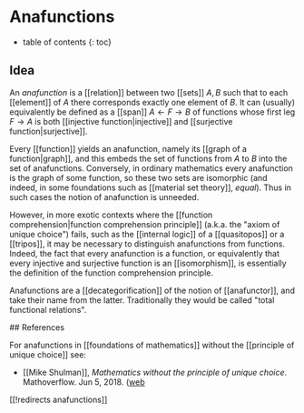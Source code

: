 # Anafunctions

* table of contents
{: toc}

## Idea

An *anafunction* is a [[relation]] between two [[sets]] $A,B$ such that to each [[element]] of $A$ there corresponds exactly one element of $B$.  It can (usually) equivalently be defined as a [[span]] $A \leftarrow F \to B$ of functions whose first leg $F\to A$ is both [[injective function|injective]] and [[surjective function|surjective]].

Every [[function]] yields an anafunction, namely its [[graph of a function|graph]], and this embeds the set of functions from $A$ to $B$ into the set of anafunctions.  Conversely, in ordinary mathematics every anafunction is the graph of some function, so these two sets are isomorphic (and indeed, in some foundations such as [[material set theory]], *equal*).  Thus in such cases the notion of anafunction is unneeded.

However, in more exotic contexts where the [[function comprehension|function comprehension principle]] (a.k.a. the "axiom of unique choice") fails, such as the [[internal logic]] of a [[quasitopos]] or a [[tripos]], it may be necessary to distinguish anafunctions from functions.  Indeed, the fact that every anafunction is a function, or equivalently that every injective and surjective function is an [[isomorphism]], is essentially the definition of the function comprehension principle.

Anafunctions are a [[decategorification]] of the notion of [[anafunctor]], and take their name from the latter.  Traditionally they would be called "total functional relations".

## References

For anafunctions in [[foundations of mathematics]] without the [[principle of unique choice]] see:

* [[Mike Shulman]], *Mathematics without the principle of unique choice*. Mathoverflow. Jun 5, 2018. ([web](https://mathoverflow.net/questions/302037/mathematics-without-the-principle-of-unique-choice](https://mathoverflow.net/questions/302037/mathematics-without-the-principle-of-unique-choice))

[[!redirects anafunctions]]
